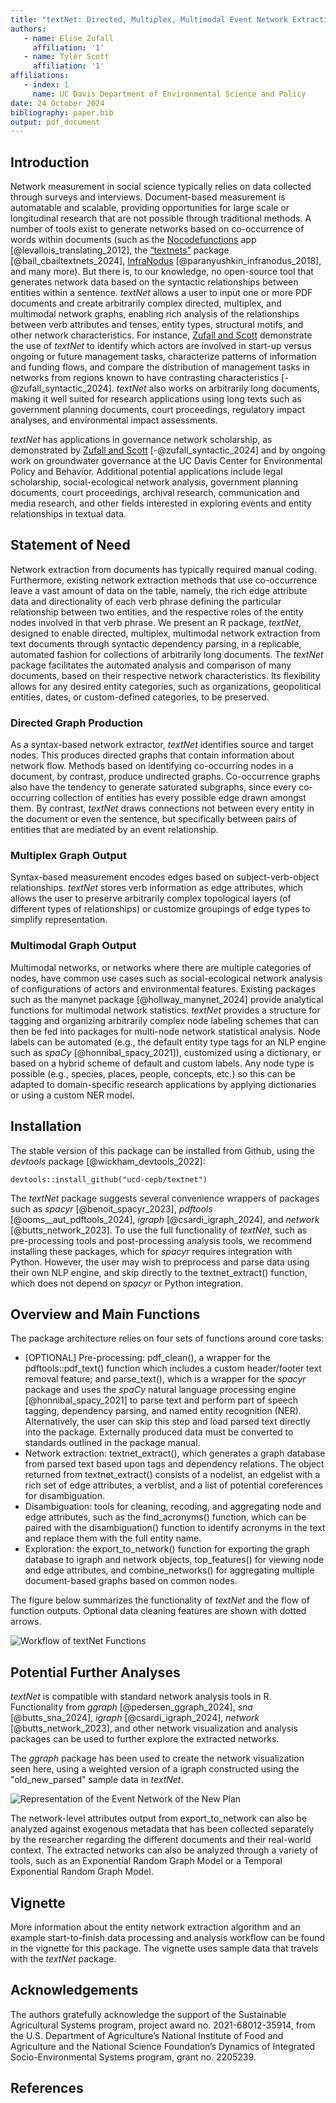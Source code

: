```yaml
---
title: "textNet: Directed, Multiplex, Multimodal Event Network Extraction from Textual Data"
authors: 
   - name: Elise Zufall
     affiliation: '1'
   - name: Tyler Scott
     affiliation: '1'
affiliations:
   - index: 1
     name: UC Davis Department of Environmental Science and Policy
date: 24 October 2024
bibliography: paper.bib
output: pdf_document
---
```


## Introduction

Network measurement in social science typically relies on data collected
through surveys and interviews. Document-based measurement is
automatable and scalable, providing opportunities for large scale or
longitudinal research that are not possible through traditional methods.
A number of tools exist to generate networks based on co-occurrence of
words within documents (such as the
[Nocodefunctions](https://nocodefunctions.com/cowo/semantic_networks_tool.html)
app [@levallois_translating_2012], the
[“textnets”](https://github.com/cbail/textnets) package [@bail_cbailtextnets_2024],
[InfraNodus](https://infranodus.com/) [@paranyushkin_infranodus_2018], and many
more). But there is, to our knowledge, no open-source tool that
generates network data based on the syntactic relationships between
entities within a sentence. *textNet* allows a user to input one or more
PDF documents and create arbitrarily complex directed, multiplex, and
multimodal network graphs, enabling rich analysis of the relationships between
verb attributes and tenses, entity types, structural motifs, and other network 
characteristics. For instance, [Zufall and Scott](https://onlinelibrary.wiley.com/doi/full/10.1111/psj.12556)
demonstrate the use of *textNet* to identify which actors are involved in start-up
versus ongoing or future management tasks, characterize patterns of information 
and funding flows, and compare the distribution of management tasks in networks from
regions known to have contrasting characteristics [-@zufall_syntactic_2024]. 
*textNet* also works on arbitrarily long documents, making it well suited 
for research applications using long texts such as government planning documents, 
court proceedings, regulatory impact analyses, and environmental impact assessments.

*textNet* has applications in governance network scholarship, as demonstrated by
[Zufall and Scott](https://onlinelibrary.wiley.com/doi/full/10.1111/psj.12556) 
[-@zufall_syntactic_2024] and by ongoing work on groundwater governance at the 
UC Davis Center for Environmental Policy and Behavior. Additional potential 
applications include legal scholarship, social-ecological network analysis, 
government planning documents, court proceedings, archival research, communication 
and media research, and other fields interested in exploring events and entity 
relationships in textual data.

## Statement of Need

Network extraction from documents has typically required manual coding.
Furthermore, existing network extraction methods that use co-occurrence
leave a vast amount of data on the table, namely, the rich edge
attribute data and directionality of each verb phrase defining the
particular relationship between two entities, and the respective roles
of the entity nodes involved in that verb phrase. We present an R
package, *textNet*, designed to enable directed, multiplex, multimodal
network extraction from text documents through syntactic dependency
parsing, in a replicable, automated fashion for collections of
arbitrarily long documents. The *textNet* package facilitates the
automated analysis and comparison of many documents, based on their
respective network characteristics. Its flexibility allows for any
desired entity categories, such as organizations, geopolitical entities,
dates, or custom-defined categories, to be preserved.

### Directed Graph Production

As a syntax-based network extractor, *textNet* identifies source and
target nodes. This produces directed graphs that contain information
about network flow. Methods based on identifying co-occurring nodes in a
document, by contrast, produce undirected graphs. Co-occurrence graphs also have the tendency to generate saturated subgraphs, since every co-occurring collection of entities has every possible edge drawn amongst them. By contrast, *textNet* draws connections not between every entity in the document or even the sentence, but specifically between pairs of entities that are mediated by an event relationship.

### Multiplex Graph Output

Syntax-based measurement encodes edges based on subject-verb-object
relationships. *textNet* stores verb information as edge attributes,
which allows the user to preserve arbitrarily complex topological layers
(of different types of relationships) or customize groupings of edge
types to simplify representation.

### Multimodal Graph Output

Multimodal networks, or networks where there are multiple categories of
nodes, have common use cases such as social-ecological network analysis
of configurations of actors and environmental features. Existing
packages such as the manynet package [@hollway_manynet_2024] provide analytical
functions for multimodal network statistics. *textNet* provides a
structure for tagging and organizing arbitrarily complex node labeling
schemes that can then be fed into packages for multi-node network
statistical analysis. Node labels can be automated (e.g., the default
entity type tags for an NLP engine such as *spaCy* [@honnibal_spacy_2021]),
customized using a dictionary, or based on a hybrid scheme of
default and custom labels. Any node type is possible (e.g., species,
places, people, concepts, etc.) so this can be adapted to domain-specific
research applications by applying dictionaries or using a
custom NER model.

## Installation

The stable version of this package can be installed from Github, using
the *devtools* package [@wickham_devtools_2022]:

    devtools::install_github("ucd-cepb/textnet")

The *textNet* package suggests several convenience wrappers of packages
such as *spacyr* [@benoit_spacyr_2023], *pdftools* [@ooms__aut_pdftools_2024], *igraph* [@csardi_igraph_2024], and *network* [@butts_network_2023].
To use the full functionality of *textNet*, such as pre-processing tools
and post-processing analysis tools, we recommend installing these
packages, which for *spacyr* requires integration with Python. However,
the user may wish to preprocess and parse data using their own NLP
engine, and skip directly to the textnet\_extract() function, which does
not depend on *spacyr* or Python integration. 

## Overview and Main Functions

The package architecture relies on four sets of functions around core
tasks:

- \[OPTIONAL\] Pre-processing: pdf\_clean(), a wrapper for the
pdftools::pdf\_text() function which includes a custom header/footer
text removal feature; and parse\_text(), which is a wrapper for the
*spacyr* package and uses the *spaCy* natural language processing engine
[@honnibal_spacy_2021] to parse text and perform part of speech tagging, dependency
parsing, and named entity recognition (NER). Alternatively, the user can 
skip this step and load parsed text directly into the package. Externally produced data must be converted to standards
outlined in the package manual.
- Network extraction: textnet\_extract(), which generates a graph
database from parsed text based upon tags and dependency relations. The object returned
from textnet\_extract() consists of a nodelist, an edgelist with a rich set of
edge attributes, a verblist, and a list of potential coreferences for disambiguation.
- Disambiguation: tools for cleaning, recoding, and aggregating node and
edge attributes, such as the find\_acronyms() function, which can be
paired with the disambiguation() function to identify acronyms in the
text and replace them with the full entity name.
- Exploration: the export\_to\_network() function for exporting the
graph database to igraph and network objects, top\_features() for
viewing node and edge attributes, and combine\_networks() for
aggregating multiple document-based graphs based on common nodes. 

The figure below summarizes the functionality of *textNet* and the flow of function outputs. Optional data cleaning features are shown with dotted arrows.

![Workflow of textNet Functions](vignette_figures/figure-markdown_strict/flowchart.png)

## Potential Further Analyses
*textNet* is compatible with standard network analysis tools in R. Functionality from *ggraph* [@pedersen_ggraph_2024], *sna* [@butts_sna_2024], *igraph* [@csardi_igraph_2024], *network* [@butts_network_2023], and other network visualization 
and analysis packages can be used to further explore the extracted networks. 

The *ggraph* package has been used to create the network visualization seen here, 
using a weighted version of a igraph constructed using the "old_new_parsed" 
sample data in *textNet*. 

![Representation of the Event Network of the New Plan](vignette_figures/figure-markdown_strict/plot-2.png)

The network-level attributes output from export\_to\_network can also be
analyzed against exogenous metadata that has been collected separately
by the researcher regarding the different documents and their real-world
context. The extracted networks can
also be analyzed through a variety of tools, such as an Exponential
Random Graph Model or a Temporal Exponential Random Graph Model.

## Vignette

More information about the entity network extraction algorithm and an example 
start-to-finish data processing and analysis workflow can be found in the vignette 
for this package. The vignette uses sample data that travels with the *textNet* package. 

## Acknowledgements

The authors gratefully acknowledge the support of the Sustainable
Agricultural Systems program, project award no. 2021-68012-35914, from
the U.S. Department of Agriculture’s National Institute of Food and
Agriculture and the National Science Foundation’s Dynamics of Integrated
Socio-Environmental Systems program, grant no. 2205239.

## References
